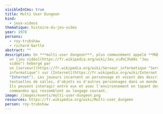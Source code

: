 ```yaml
---
visibleInCms: true
title: Multi User Dungeon
kind:
  - jeux-videos
thematique: histoire-du-jeu-video
year: 1978
persons:
  - roy-trubshaw
  - richard-bartle
abstract: ""
description: Un ***multi-user dungeon***, plus communément appelé **MUD**, est
  un [jeu vidéo](https://fr.wikipedia.org/wiki/Jeu_vid%C3%A9o "Jeu
  vidéo") hébergé par
  un [serveur](https://fr.wikipedia.org/wiki/Serveur_informatique "Serveur
  informatique") sur [Internet](https://fr.wikipedia.org/wiki/Internet
  "Internet"). Les joueurs incarnent un personnage et voient des descriptions
  textuelles de salles, d'objets ou d'autres personnages dans un monde virtuel.
  Ils peuvent interagir entre eux et avec l'environnement en tapant des
  commandes qui ressemblent au langage courant.
image: /images/events/multi-user-dungeon.png
resources: https://fr.wikipedia.org/wiki/Multi-user_dungeon
person: roy-trubshaw
---
```

